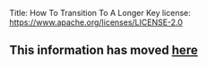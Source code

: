 Title: How To Transition To A Longer Key
license: https://www.apache.org/licenses/LICENSE-2.0

<script type="text/javascript">
location.href = location.href.replace(/^https?:\/\/[^\/]+\/dev\//, 'https://infra.apache.org/');
</script>


## This information has moved [here][1] ##


  [1]: https://infra.apache.org/key-transition.html

